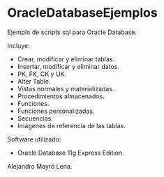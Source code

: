 # OracleDatabaseEjemplos
Ejemplo de scripts sql para Oracle Database.

Incluye:

- Crear, modificar y eliminar tablas.
- Insertar, modificar y eliminar datos.
- PK, FK, CK y UK.
- Alter Table.
- Vistas normales y materializadas.
- Procedimientos almacenados.
- Funciones.
- Funciones personalizadas.
- Secuencias.
- Imágenes de referencia de las tablas.

Software utilizado:

- Oracle Database 11g Express Edition.

Alejandro Mayró Lena.

